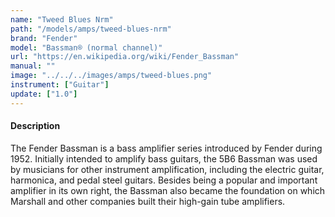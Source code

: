 ```yaml
---
name: "Tweed Blues Nrm"
path: "/models/amps/tweed-blues-nrm"
brand: "Fender"
model: "Bassman® (normal channel)"
url: "https://en.wikipedia.org/wiki/Fender_Bassman"
manual: ""
image: "../../../images/amps/tweed-blues.png"
instrument: ["Guitar"]
update: ["1.0"]
---
```

#### Description
The Fender Bassman is a bass amplifier series introduced by Fender during 1952. Initially intended to amplify bass guitars, the 5B6 Bassman was used by musicians for other instrument amplification, including the electric guitar, harmonica, and pedal steel guitars. Besides being a popular and important amplifier in its own right, the Bassman also became the foundation on which Marshall and other companies built their high-gain tube amplifiers.